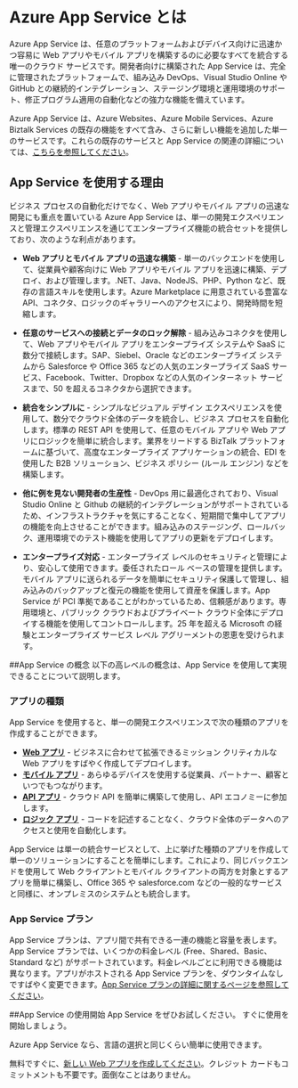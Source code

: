<properties 
	pageTitle="Azure App Service とは" 
	description="Azure App Service が Web アプリおよびモバイル アプリを開発するために最適なプラットフォームである理由を説明します。" 
	services="app-service" 
	documentationCenter="" 
	authors="omarkmsft" 
	manager="dwrede" 
	editor="jimbe"/>

<tags 
	ms.service="app-service" 
	ms.workload="na" 
	ms.tgt_pltfrm="na" 
	ms.devlang="na" 
	ms.topic="article" 
	ms.date="06/30/2015" 
	ms.author="omark"/>

# Azure App Service とは
Azure App Service は、任意のプラットフォームおよびデバイス向けに迅速かつ容易に Web アプリやモバイル アプリを構築するのに必要なすべてを統合する唯一のクラウド サービスです。開発者向けに構築された App Service は、完全に管理されたプラットフォームで、組み込み DevOps、Visual Studio Online や GitHub との継続的インテグレーション、ステージング環境と運用環境のサポート、修正プログラム適用の自動化などの強力な機能を備えています。

Azure App Service は、Azure Websites、Azure Mobile Services、Azure Biztalk Services の既存の機能をすべて含み、さらに新しい機能を追加した単一のサービスです。これらの既存のサービスと App Service の関連の詳細については、[こちらを参照してください](http://azure.microsoft.com/documentation/services/app-service/)。

## App Service を使用する理由
ビジネス プロセスの自動化だけでなく、Web アプリやモバイル アプリの迅速な開発にも重点を置いている Azure App Service は、単一の開発エクスペリエンスと管理エクスペリエンスを通じてエンタープライズ機能の統合セットを提供しており、次のような利点があります。

- **Web アプリとモバイル アプリの迅速な構築** - 単一のバックエンドを使用して、従業員や顧客向けに Web アプリやモバイル アプリを迅速に構築、デプロイ、および管理します。.NET、Java、NodeJS、PHP、Python など、既存の言語スキルを使用します。Azure Marketplace に用意されている豊富な API、コネクタ、ロジックのギャラリーへのアクセスにより、開発時間を短縮します。

- **任意のサービスへの接続とデータのロック解除** - 組み込みコネクタを使用して、Web アプリやモバイル アプリをエンタープライズ システムや SaaS に数分で接続します。SAP、Siebel、Oracle などのエンタープライズ システムから Salesforce や Office 365 などの人気のエンタープライズ SaaS サービス、Facebook、Twitter、Dropbox などの人気のインターネット サービスまで、50 を超えるコネクタから選択できます。

- **統合をシンプルに** - シンプルなビジュアル デザイン エクスペリエンスを使用して、数分でクラウド全体のデータを統合し、ビジネス プロセスを自動化します。標準の REST API を使用して、任意のモバイル アプリや Web アプリにロジックを簡単に統合します。業界をリードする BizTalk プラットフォームに基づいて、高度なエンタープライズ アプリケーションの統合、EDI を使用した B2B ソリューション、ビジネス ポリシー (ルール エンジン) などを構築します。

- **他に例を見ない開発者の生産性** - DevOps 用に最適化されており、Visual Studio Online と Github の継続的インテグレーションがサポートされているため、インフラストラクチャを気にすることなく、短期間で集中してアプリの機能を向上させることができます。組み込みのステージング、ロールバック、運用環境でのテスト機能を使用してアプリの更新をデプロイします。

- **エンタープライズ対応** - エンタープライズ レベルのセキュリティと管理により、安心して使用できます。委任されたロール ベースの管理を提供します。モバイル アプリに送られるデータを簡単にセキュリティ保護して管理し、組み込みのバックアップと復元の機能を使用して資産を保護します。App Service が PCI 準拠であることがわかっているため、信頼感があります。専用環境と、パブリック クラウドおよびプライベート クラウド全体にデプロイする機能を使用してコントロールします。25 年を超える Microsoft の経験とエンタープライズ サービス レベル アグリーメントの恩恵を受けられます。


##App Service の概念
以下の高レベルの概念は、App Service を使用して実現できることについて説明します。

### アプリの種類
App Service を使用すると、単一の開発エクスペリエンスで次の種類のアプリを作成することができます。

- [**Web アプリ**](../app-service-web-overview) - ビジネスに合わせて拡張できるミッション クリティカルな Web アプリをすばやく作成してデプロイします。
- [**モバイル アプリ**](../app-service-mobile-value-prop-preview) - あらゆるデバイスを使用する従業員、パートナー、顧客といつでもつながります。
- [**API アプリ**](../app-service-api-apps-why-best-platform) - クラウド API を簡単に構築して使用し、API エコノミーに参加します。
- [**ロジック アプリ**](../app-service-logic-what-are-logic-apps) - コードを記述することなく、クラウド全体のデータへのアクセスと使用を自動化します。

App Service は単一の統合サービスとして、上に挙げた種類のアプリを作成して単一のソリューションにすることを簡単にします。これにより、同じバックエンドを使用して Web クライアントとモバイル クライアントの両方を対象とするアプリを簡単に構築し、Office 365 や salesforce.com などの一般的なサービスと同様に、オンプレミスのシステムとも統合します。

### App Service プラン
App Service プランは、アプリ間で共有できる一連の機能と容量を表します。App Service プランでは、いくつかの料金レベル (Free、Shared、Basic、Standard など) がサポートされています。料金レベルごとに利用できる機能は異なります。アプリがホストされる App Service プランを、ダウンタイムなしですばやく変更できます。[App Service プランの詳細に関するページを参照してください](../web-sites-web-hosting-plan-overview.md)。

##App Service の使用開始
App Service をぜひお試しください。 すぐに使用を開始しましょう。

Azure App Service なら、言語の選択と同じくらい簡単に使用できます。

無料ですぐに、[新しい Web アプリを作成してください](http://go.microsoft.com/fwlink/?LinkId=523751)。クレジット カードもコミットメントも不要です。面倒なことはありません。
 

<!---HONumber=Oct15_HO1-->